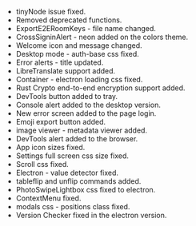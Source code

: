 - tinyNode issue fixed.
- Removed deprecated functions.
- ExportE2ERoomKeys - file name changed.
- CrossSigninAlert - neon added on the colors theme.
- Welcome icon and message changed.
- Desktop mode - auth-base css fixed.
- Error alerts - title updated.
- LibreTranslate support added.
- Container - electron loading css fixed.
- Rust Crypto end-to-end encryption support added.
- DevTools button added to tray.
- Console alert added to the desktop version.
- New error screen added to the page login.
- Emoji export button added.
- image viewer - metadata viewer added.
- DevTools alert added to the browser.
- App icon sizes fixed.
- Settings full screen css size fixed.
- Scroll css fixed.
- Electron - value detector fixed.
- tableflip and unflip commands added.
- PhotoSwipeLightbox css fixed to electron.
- ContextMenu fixed.
- modals css - positions class fixed.
- Version Checker fixed in the electron version.
